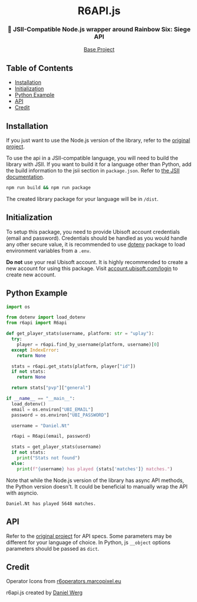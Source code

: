 <div align="center">
  <h1>R6API.js</h1>
  <h3>🍫 JSII-Compatible Node.js wrapper around Rainbow Six: Siege API</h3>
  <p>
    <a href="https://github.com/danielwerg/r6api.js">Base Project</a>
  </p>
</div>

## Table of Contents

* [Installation](#Installation)
* [Initialization](#Initialization)
* [Python Example](#Python-Example)
* [API](#API)
* [Credit](#Credit)

## Installation

If you just want to use the Node.js version of the library, refer to the [original project](https://github.com/danielwerg/r6api.js).


To use the api in a JSII-compatible language, you will need to build the library with JSII. If you want to build it for a language other than Python, add the build information to the jsii section in `package.json`. Refer to [the JSII documentation](https://aws.github.io/jsii/user-guides/lib-author/configuration/#the-jsii-section).

```sh
npm run build && npm run package
```

The created library package for your language will be in `/dist`.

## Initialization

To setup this package, you need to provide Ubisoft account credentials (email and password). Credentials should be handled as you would handle any other secure value, it is recommended to use [dotenv](https://github.com/motdotla/dotenv) package to load environment variables from a `.env`.

**Do not** use your real Ubisoft account. It is highly recommended to create a new account for using this package. Visit [account.ubisoft.com/login](https://account.ubisoft.com/login) to create new account.

## Python Example

<!-- START_SECTION:EXAMPLE -->

```py
import os

from dotenv import load_dotenv
from r6api import R6api

def get_player_stats(username, platform: str = "uplay"):
  try:
    player = r6api.find_by_username(platform, username)[0]
  except IndexError:
    return None

  stats = r6api.get_stats(platform, player["id"])
  if not stats:
    return None

  return stats["pvp"]["general"]

if __name__ == "__main__":
  load_dotenv()
  email = os.environ["UBI_EMAIL"]
  password = os.environ["UBI_PASSWORD"]

  username = "Daniel.Nt"

  r6api = R6api(email, password)

  stats = get_player_stats(username)
  if not stats:
    print("Stats not found")
  else:
    print(f"{username} has played {stats['matches']} matches.")
```

Note that while the Node.js version of the library has async API methods, the Python version doesn't. It could be beneficial to manually wrap the API with asyncio.

<!-- END_SECTION:EXAMPLE -->

<!-- START_SECTION:EXAMPLE_OUTPUT -->
```
Daniel.Nt has played 5648 matches.
```
<!-- END_SECTION:EXAMPLE_OUTPUT -->

## API

Refer to the [original project](https://github.com/danielwerg/r6api.js) for API specs. Some parameters may be different for your language of choice. In Python, js `__object` options parameters should be passed as `dict`.

## Credit

Operator Icons from [r6operators.marcopixel.eu](https://r6operators.marcopixel.eu)

r6api.js created by [Daniel Werg](https://github.com/danielwerg/r6api.js)
